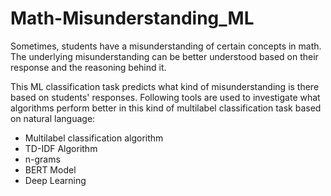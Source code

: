 # Math-Misunderstanding_ML

Sometimes, students have a misunderstanding of certain concepts in math. The underlying misunderstanding can be better understood based on their response and the reasoning behind it.

This ML classification task predicts what kind of misunderstanding is there based on students' responses. Following tools are used to investigate what algorithms perform better in this kind of multilabel classification task based on natural language:

- Multilabel classification algorithm  
- TD-IDF Algorithm  
- n-grams  
- BERT Model  
- Deep Learning
